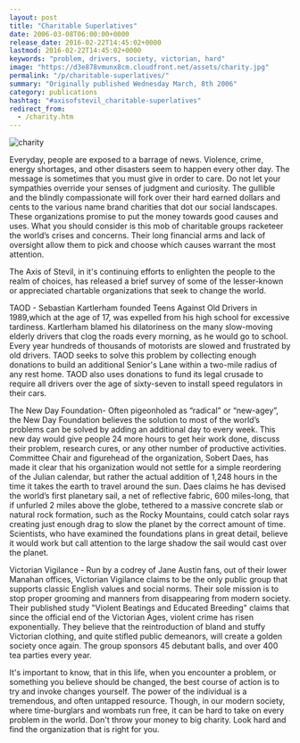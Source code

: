 ```yaml
---
layout: post
title: "Charitable Superlatives"
date: 2006-03-08T06:00:00+0000
release_date: 2016-02-22T14:45:02+0000
lastmod: 2016-02-22T14:45:02+0000
keywords: "problem, drivers, society, victorian, hard"
image: "https://d3e878vmunx8cm.cloudfront.net/assets/charity.jpg"
permalink: "/p/charitable-superlatives/"
summary: "Originally published Wednesday March, 8th 2006"
category: publications
hashtag: "#axisofstevil_charitable-superlatives"
redirect_from:
  - /charity.htm
---
```


[id_1]: https://d3e878vmunx8cm.cloudfront.net/assets/charity.jpg "charity"
![charity][id_1]

Everyday, people are exposed to a barrage of news. Violence, crime, energy shortages, and other disasters seem to happen every other day. The message is sometimes that you must give in order to care. Do not let your sympathies override your senses of judgment and curiosity. The gullible and the blindly compassionate will fork over their hard earned dollars and cents to the various name brand charities that dot our social landscapes. These organizations promise to put the money towards good causes and uses. What you should consider is this mob of charitable groups racketeer the world’s crises and concerns. Their long financial arms and lack of oversight allow them to pick and choose which causes warrant the most attention.

The Axis of Stevil, in it's continuing efforts to enlighten the people to the realm of choices, has released a brief survey of some of the lesser-known or appreciated chartable organizations that seek to change the world.

TAOD - Sebastian Kartlerham founded Teens Against Old Drivers in 1989,which at the age of 17, was expelled from his high school for excessive tardiness. Kartlerham blamed his dilatoriness on the many slow-moving elderly drivers that clog the roads every morning, as he would go to school. Every year hundreds of thousands of motorists are slowed and frustrated by old drivers. TAOD seeks to solve this problem by collecting enough donations to build an additional Senior's Lane within a two-mile radius of any rest home. TAOD also uses donations to fund its legal crusade to require all drivers over the age of sixty-seven to install speed regulators in their cars.

The New Day Foundation- Often pigeonholed as “radical” or “new-agey”, the New Day Foundation believes the solution to most of the world’s problems can be solved by adding an additional day to every week. This new day would give people 24 more hours to get heir work done, discuss their problem, research cures, or any other number of productive activities. Committee Chair and figurehead of the organization, Sobert Daes, has made it clear that his organization would not settle for a simple reordering of the Julian calendar, but rather the actual addition of 1,248 hours in the time it takes the earth to travel around the sun. Daes claims he has devised the world’s first planetary sail, a net of reflective fabric, 600 miles-long, that if unfurled 2 miles above the globe, tethered to a massive concrete slab or natural rock formation, such as the Rocky Mountains, could catch solar rays creating just enough drag to slow the planet by the correct amount of time. Scientists, who have examined the foundations plans in great detail, believe it would work but call attention to the large shadow the sail would cast over the planet.

Victorian Vigilance - Run by a codrey of Jane Austin fans, out of their lower Manahan offices, Victorian Vigilance claims to be the only public group that supports classic English values and social norms. Their sole mission is to stop proper grooming and manners from disappearing from modern society. Their published study "Violent Beatings and Educated Breeding" claims that since the official end of the Victorian Ages, violent crime has risen exponentially. They believe that the reintroduction of bland and stuffy Victorian clothing, and quite stifled public demeanors, will create a golden society once again. The group sponsors 45 debutant balls, and over 400 tea parties every year.

It's important to know, that in this life, when you encounter a problem, or something you believe should be changed, the best course of action is to try and invoke changes yourself. The power of the individual is a tremendous, and often untapped resource. Though, in our modern society, where time-burglars and wombats run free, it can be hard to take on every problem in the world. Don't throw your money to big charity. Look hard and find the organization that is right for you.
